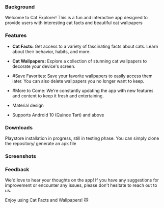### Background

Welcome to Cat Explorer! This is a fun and interactive app designed to provide users with interesting cat facts and beautiful cat wallpapers

### Features
*  **Cat Facts:** Get access to a variety of fascinating facts about cats. Learn about their behavior, habits, and more. <br /> 
 
* **Cat Wallpapers:** Explore a collection of stunning cat wallpapers to decorate your device's screen. <br />
 
* #Save Favorites: Save your favorite wallpapers to easily access them later. You can also delete wallpapers you no longer want to keep. <br /> 
 
* #More to Come: We're constantly updating the app with new features and content to keep it fresh and entertaining. <br /> 
 
* Material design <br />
 
* Supports Android 10 (Quince Tart) and above <br />

### Downloads
 Playstore installation in progress, still in testing phase.
 You can simply clone the repository/ generate an apk file

### Screenshots


### Feedback
We'd love to hear your thoughts on the app! If you have any suggestions for improvement or encounter any issues, please don't hesitate to reach out to us.

Enjoy using Cat Facts and Wallpapers! 🐱


 
